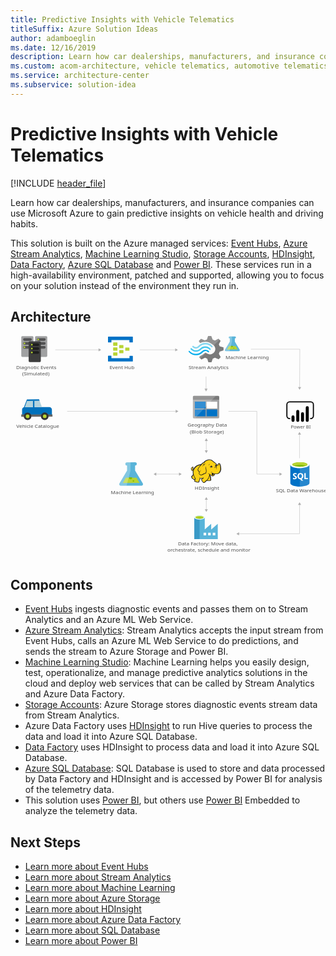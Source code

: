 ```yaml
---
title: Predictive Insights with Vehicle Telematics
titleSuffix: Azure Solution Ideas
author: adamboeglin
ms.date: 12/16/2019
description: Learn how car dealerships, manufacturers, and insurance companies can use Microsoft Azure to gain predictive insights on vehicle health and driving habits.
ms.custom: acom-architecture, vehicle telematics, automotive telematics, anomaly-detection, ai-ml, 'https://azure.microsoft.com/solutions/architecture/predictive-insights-with-vehicle-telematics/'
ms.service: architecture-center
ms.subservice: solution-idea
---
```

# Predictive Insights with Vehicle Telematics

[!INCLUDE [header_file](../header.md)]

Learn how car dealerships, manufacturers, and insurance companies can use Microsoft Azure to gain predictive insights on vehicle health and driving habits.

This solution is built on the Azure managed services: [Event Hubs](https://azure.microsoft.com/services/event-hubs/), [Azure Stream Analytics](https://azure.microsoft.com/services/stream-analytics/), [Machine Learning Studio](https://azure.microsoft.com/services/machine-learning-studio/), [Storage Accounts](https://azure.microsoft.com/services/storage/), [HDInsight](https://azure.microsoft.com/services/hdinsight/), [Data Factory](https://azure.microsoft.com/services/data-factory/), [Azure SQL Database](https://azure.microsoft.com/services/sql-database/) and [Power BI](https://powerbi.microsoft.com). These services run in a high-availability environment, patched and supported, allowing you to focus on your solution instead of the environment they run in.

## Architecture

<svg class="architecture-diagram" aria-labelledby="predictive-insights-with-vehicle-telematics" height="1091.3" viewbox="0 0 1091.3 772.609"  xmlns="http://www.w3.org/2000/svg">
    <path d="M793.775 46.935l-16.534-27.471-.023-11.135h.3a3.507 3.507 0 003.562-3.447 3.506 3.506 0 00-3.58-3.432l-17.977.037a3.506 3.506 0 00-3.562 3.447 3.506 3.506 0 003.576 3.432h.3l.023 11.134-16.42 27.54c-1.8 3.02-.318 5.486 3.3 5.478l43.765-.091c3.61-.007 5.083-2.479 3.27-5.492z" fill="#59b4d9"/>
    <path fill="#b8d432" d="M756.985 35.173l-6.775 11.364 36.792-.077-6.822-11.335-23.195.048z"/>
    <path d="M767.348 38.524a3.266 3.266 0 003.318-3.211 3.091 3.091 0 00-.342-1.4l-5.972.012a3.085 3.085 0 00-.336 1.4 3.267 3.267 0 003.332 3.199z" fill="#7fba00"/>
    <ellipse cx="773.597" cy="42.217" fill="#7fba00" rx="1.631" ry="1.572" transform="rotate(-.119 775.616 42.213)"/>
    <path d="M743.439 47.04l16.42-27.54-.023-11.134h-.3a3.506 3.506 0 01-3.576-3.432 3.5 3.5 0 013.562-3.446l7.746-.016.037 17.925-8.615 33.1-11.957.025c-3.611.004-5.095-2.462-3.294-5.482z" fill="#fff" opacity=".25" style="isolation:isolate"/>
    <path d="M721.846 61.484l2.905-7.247 13.317-4.437V39.509l-1.453-.468-11.864-3.273-2.905-7.247L727.9 16.6l-7.506-7.247-1.453.7-10.9 5.377-7.741-3.04L695.455 0h-10.9l-.484 1.4-3.627 10.99-7.505 2.81-12.832-5.381-7.748 7.247.726 1.4 3.39 6.078a39.186 39.186 0 0119.125-4.673 39.8 39.8 0 0124.94 9.819 55.624 55.624 0 014.6 3.74 17.88 17.88 0 011.937 2.57c4.6 7.715 2.663 17.533-4.842 23.378a19.077 19.077 0 01-19.127 2.572c-.726-.468-1.211-.468-1.453-.7a25.156 25.156 0 01-4.116-2.805c-.484 0-.726-.468-1.453-.468a6.059 6.059 0 00-4.116 1.87l-.484.468a36.623 36.623 0 01-15.5 9.351l-2.179 4.442 7.263 7.013.484.468 1.453-.7 10.9-5.377 7.506 2.805 4.116 12.39h10.9l.484-1.4 3.874-10.988 7.506-2.805 12.832 5.377 7.263-7.715-.726-1.4z" fill="#7a7a7a"/>
    <path d="M656.959 43.249c-8.232 8.416-21.548 8.416-29.3-.468a2.077 2.077 0 00-3.39 0 2.6 2.6 0 00-.726 1.87 4.372 4.372 0 00.726 1.87c9.685 10.52 25.906 10.754 36.317.468 8.232-7.949 21.064-8.182 29.054.7 1.211 1.169 2.663 1.169 3.39 0a2.6 2.6 0 00.726-1.87 4.372 4.372 0 00-.726-1.87 24.947 24.947 0 00-36.071-.7z" fill="#48c8ef"/>
    <path d="M675.118 47.691a15.649 15.649 0 00-11.618 4.676l-.484.468-.484.468a27.787 27.787 0 01-21.064 8.416c-7.99 0-15.011-3.74-20.822-9.351-1.211-1.169-2.663-1.169-3.39 0-.242 0-.242.468-.242 1.169a3.124 3.124 0 001.211 2.1 32.479 32.479 0 0024.212 10.988c8.958.468 17.674-3.273 24.454-10.286l.484-.468.484-.468a11.172 11.172 0 017.99-3.273c2.905 0 5.569 1.4 7.99 3.74 1.211 1.169 2.663 1.169 3.39 0a2.6 2.6 0 00.721-1.87 4.372 4.372 0 00-.726-1.87 20.1 20.1 0 00-12.106-4.439z" fill="#00abec"/>
    <path d="M654.78 38.106a28.892 28.892 0 0121.064-8.65c7.748 0 15.011 3.74 20.338 9.351 1.211 1.169 2.663 1.169 3.39 0a2.6 2.6 0 00.726-1.87 4.372 4.372 0 00-.726-1.87 32.479 32.479 0 00-24.212-10.988 33.07 33.07 0 00-24.454 10.286l-.484.468-.484.468a11.172 11.172 0 01-7.99 3.273c-3.147 0-5.569-1.4-7.99-3.74-1.211-1.169-2.663-1.169-3.39 0a2.6 2.6 0 00-.726 1.87 4.372 4.372 0 00.726 1.87 15.927 15.927 0 0023 .468l.484-.468z" fill="#84d6ef"/>
    <g opacity=".2" style="isolation:isolate" fill="#f1f1f1">
        <path d="M677.3 58.211c-.484 0-.726-.468-1.453-.468a6.059 6.059 0 00-4.116 1.87l-.484.468a36.623 36.623 0 01-15.5 9.351l-2.179 4.442 3.874 3.74 19.853-19.4zM656.717 24.781a39.186 39.186 0 0119.127-4.676 39.8 39.8 0 0124.938 9.819c1.211.935 2.179 1.636 3.39 2.572l20.1-19.4-4.116-3.974-1.453.7L707.8 15.2l-7.5-2.81L695.455 0h-10.9l-.484 1.4-3.627 10.99-7.505 2.81-12.832-5.381-7.748 7.247.726 1.4z"/>
    </g>
    <text fill="#505050" font-family="SegoeUI, Segoe UI" font-size="17.174" transform="matrix(1.036 0 0 1 580.075 726.345)">
        Data Factory: Move data, <tspan x="-35.476" y="21.113">orchestrate, schedule and monitor</tspan>
    </text>
    <text fill="#505050" font-family="SegoeUI, Segoe UI" font-size="17.174" transform="matrix(1.036 0 0 1 919.507 540.865)">
        SQL Data Warehouse
    </text>
    <text fill="#505050" font-family="SegoeUI, Segoe UI" font-size="17.174" transform="matrix(1.036 0 0 1 744.965 80.401)">
        Machine Learning
    </text>
    <path d="M457.875 509.792l-26.232-43.584-.037-17.666h.472a5.46 5.46 0 10-.023-10.913l-28.521.059a5.461 5.461 0 10.023 10.914h.472l.037 17.665-26.051 43.693c-2.858 4.792-.5 8.7 5.23 8.691l69.436-.145c5.732-.013 8.07-3.934 5.194-8.714z" fill="#59b4d9"/>
    <path fill="#b8d432" d="M399.506 491.131l-10.75 18.028 58.372-.121-10.823-17.984-36.799.077z"/>
    <path d="M415.947 496.448a5.181 5.181 0 005.264-5.094 4.9 4.9 0 00-.542-2.223l-9.476.02a4.894 4.894 0 00-.533 2.225 5.183 5.183 0 005.287 5.072z" fill="#7fba00"/>
    <ellipse cx="425.86" cy="502.306" fill="#7fba00" rx="2.588" ry="2.494" transform="rotate(-.119 427.029 503.587)"/>
    <path d="M378.015 509.959l26.051-43.695-.037-17.665h-.472a5.46 5.46 0 11-.023-10.913l12.29-.026.059 28.439-13.668 52.51-18.97.04c-5.735.013-8.089-3.899-5.23-8.69z" fill="#fff" opacity=".25" style="isolation:isolate"/>
    <text fill="#505050" font-family="SegoeUI, Segoe UI" font-size="17.174" transform="matrix(1.036 0 0 1 347.742 547.534)">
        Machine Learning
    </text>
    <text fill="#505050" font-family="SegoeUI, Segoe UI" font-size="15.834" transform="matrix(1.036 0 0 1 970.979 319.421)">
        Power BI
    </text>
    <path d="M391.217 41.055a1.378 1.378 0 01-1.484 1.433H378.16a1.378 1.378 0 01-1.484-1.433v-8.309a1.378 1.378 0 011.484-1.433h11.573a1.378 1.378 0 011.484 1.433zM411.989 49.651a1.378 1.378 0 01-1.484 1.433h-11.573a1.378 1.378 0 01-1.484-1.433v-8.309a1.378 1.378 0 011.484-1.433H410.5a1.378 1.378 0 011.484 1.433zM391.217 58.247a1.378 1.378 0 01-1.484 1.433H378.16a1.378 1.378 0 01-1.484-1.433v-8.309a1.378 1.378 0 011.484-1.433h11.573a1.378 1.378 0 011.484 1.433zM370.445 32.46a1.378 1.378 0 01-1.484 1.433h-11.87a1.378 1.378 0 01-1.484-1.433v-8.6a1.378 1.378 0 011.484-1.433h11.573c1.187 0 1.78.573 1.78 1.433z" fill="#b8d432"/>
    <path d="M422.374 2.374h-83.087a1.378 1.378 0 00-1.487 1.433V21a1.378 1.378 0 001.484 1.433h8.9A1.378 1.378 0 00349.673 21v-7.165h62.316V21c0 .86.593 1.433 1.78 1.433h8.606A1.378 1.378 0 00423.858 21V3.807a1.378 1.378 0 00-1.484-1.433zM422.374 68.562h-8.606a1.378 1.378 0 00-1.484 1.433v6.877h-62.611v-7.164c0-.86-.593-1.433-1.78-1.433h-8.606c-.89 0-1.484.573-1.484 1.719V86.9a1.378 1.378 0 001.484 1.433h83.088a1.378 1.378 0 001.484-1.433V69.995a1.378 1.378 0 00-1.485-1.433z" fill="#0072c6"/>
    <path d="M370.445 49.651a1.378 1.378 0 01-1.484 1.433h-11.87a1.378 1.378 0 01-1.484-1.433v-8.6a1.378 1.378 0 011.484-1.433h11.573c1.187 0 1.78.573 1.78 1.433zM370.445 66.843a1.378 1.378 0 01-1.484 1.433h-11.87a1.378 1.378 0 01-1.484-1.433v-8.6a1.378 1.378 0 011.484-1.433h11.573c1.187 0 1.78.573 1.78 1.433z" fill="#b8d432"/>
    <text fill="#505050" font-family="SegoeUI, Segoe UI" font-size="17.174" transform="matrix(1.036 0 0 1 343.206 114.748)">
        Event Hub
    </text>
    <text fill="#505050" font-family="SegoeUI, Segoe UI" font-size="17.174" transform="matrix(1.036 0 0 1 617.288 114.748)">
        Stream Analytics
    </text>
    <text fill="#505050" font-family="SegoeUI, Segoe UI" font-size="17.174" transform="matrix(1.036 0 0 1 638.379 533.517)">
        HDInsight
    </text>
    <path fill="none" stroke="#afafaf" stroke-miterlimit="10" stroke-width="1.074" d="M678.374 565.738v36.103"/>
    <path fill="#afafaf" d="M673.018 567.305l5.356-9.277 5.357 9.277h-10.713zM673.018 600.274l5.356 9.276 5.357-9.276h-10.713z"/>
    <path fill="none" stroke="#afafaf" stroke-miterlimit="10" stroke-width="1.074" d="M503.466 478.455h81.901"/>
    <path fill="#afafaf" d="M505.034 483.812l-9.277-5.357 9.277-5.357v10.714zM583.8 483.812l9.277-5.357-9.277-5.357v10.714z"/>
    <path fill="none" stroke="#afafaf" stroke-miterlimit="10" stroke-width="1.074" d="M678.374 361.939v36.104"/>
    <path fill="#afafaf" d="M673.018 363.506l5.356-9.276 5.357 9.276h-10.713zM673.018 396.475l5.356 9.277 5.357-9.277h-10.713z"/>
    <path d="M1040.008 288.152h-1.93v-3.86h1.93a7.436 7.436 0 007.427-7.427V237.44a7.436 7.436 0 00-7.427-7.428h-73.122a7.436 7.436 0 00-7.427 7.428v39.428a7.436 7.436 0 007.427 7.427h1.93v3.86h-1.93a11.3 11.3 0 01-11.286-11.287V237.44a11.3 11.3 0 0111.287-11.287h73.121a11.3 11.3 0 0111.287 11.287v39.428a11.3 11.3 0 01-11.287 11.287"/>
    <path d="M978.74 275.23a5.237 5.237 0 015.237 5.237v12.077a5.238 5.238 0 01-5.238 5.238 5.237 5.237 0 01-5.239-5.235v-12.079a5.238 5.238 0 015.238-5.238zM995.213 297.783a5.239 5.239 0 01-5.239-5.238v-31a5.238 5.238 0 0110.477 0v31a5.239 5.239 0 01-5.238 5.239M1028.157 297.63a5.239 5.239 0 01-5.239-5.238v-43.9a5.238 5.238 0 0110.477 0v43.9a5.239 5.239 0 01-5.238 5.239M1011.685 297.783a5.239 5.239 0 01-5.239-5.238v-23.029a5.238 5.238 0 0110.477 0v23.029a5.239 5.239 0 01-5.238 5.239"/>
    <text fill="#505050" font-family="SegoeUI, Segoe UI" font-size="17.174" transform="matrix(1.036 0 0 1 613.424 314.792)">
        Geography Data<tspan x="7.887" y="22.283">(Blob Storage)</tspan>
    </text>
    <text fill="#505050" font-family="SegoeUI, Segoe UI" font-size="17.174" transform="matrix(1.036 0 0 1 20.239 318.712)">
        Vehicle Catalogue
    </text>
    <text fill="#505050" font-family="SegoeUI, Segoe UI" font-size="17.174" transform="matrix(1.036 0 0 1 19.743 114.748)">
        Diagnotic Events <tspan x="20.101" y="20.609">(Simulated)</tspan>
    </text>
    <g>
        <path d="M631.981 281.643a3.426 3.426 0 003.28 3.462h84.373a3.46 3.46 0 003.462-3.462v-60.318h-91.115z" fill="#a0a1a2"/>
        <path d="M719.634 207.293h-84.373a3.426 3.426 0 00-3.28 3.462v10.387H723.1v-10.387a3.46 3.46 0 00-3.462-3.462" fill="#7a7a7a"/>
        <path fill="#0072c6" d="M638.724 227.52h37.175v23.69h-37.175zM638.724 254.49h37.175v23.69h-37.175z"/>
        <path fill="#fff" d="M679.179 227.52h36.993v23.69h-36.993z"/>
        <path fill="#0072c6" d="M679.179 254.49h36.993v23.69h-36.993z"/>
        <path d="M635.626 207.293a3.655 3.655 0 00-3.645 3.645v70.341a3.655 3.655 0 003.645 3.645h4.009l71.8-77.63z" fill="#fff" opacity=".2" style="isolation:isolate"/>
    </g>
    <g>
        <path d="M969.374 445.846l.133 63.825c.014 6.626 14.858 11.968 33.153 11.93l-.158-75.824z" fill="#0072c6"/>
        <path d="M1002.2 521.6h.454c18.3-.038 33.116-5.439 33.1-12.067l-.133-63.825-33.582.07z" fill="#0072c6"/>
        <path d="M1002.2 521.6h.454c18.3-.038 33.116-5.439 33.1-12.067l-.133-63.825-33.582.07z" fill="#fff" opacity=".15" style="isolation:isolate"/>
        <path d="M1035.629 445.708c.014 6.626-14.808 12.028-33.1 12.067s-33.139-5.3-33.153-11.929 14.808-12.028 33.1-12.067 33.139 5.3 33.153 11.929" fill="#fff"/>
        <path d="M1028.854 445.031c.009 4.374-11.783 7.941-26.338 7.971s-26.364-3.487-26.373-7.862 11.785-7.941 26.34-7.971 26.362 3.489 26.371 7.862" fill="#7fba00"/>
        <path d="M1023.343 449.88c3.447-1.345 5.517-3.025 5.513-4.846-.009-4.374-11.816-7.894-26.373-7.863s-26.347 3.6-26.338 7.973c0 1.82 2.081 3.492 5.533 4.823 4.814-1.88 12.341-3.1 20.825-3.121s16.014 1.174 20.839 3.034" fill="#b8d432"/>
        <path d="M992.072 490.1a5.441 5.441 0 01-2.148 4.612 9.677 9.677 0 01-5.958 1.646 11.34 11.34 0 01-5.413-1.155l-.01-4.666a8.347 8.347 0 005.53 2.118 3.759 3.759 0 002.252-.588 1.825 1.825 0 00.792-1.548 2.164 2.164 0 00-.769-1.646 14.062 14.062 0 00-3.116-1.8q-4.787-2.233-4.8-6.113a5.527 5.527 0 012.076-4.517 8.507 8.507 0 015.536-1.71 13.84 13.84 0 015.076.792l.009 4.359a8.27 8.27 0 00-4.814-1.448 3.561 3.561 0 00-2.141.579 1.814 1.814 0 00-.783 1.539 2.2 2.2 0 00.638 1.625 10.259 10.259 0 002.6 1.562 12.891 12.891 0 014.184 2.805 5.241 5.241 0 011.259 3.554zM1014.556 485.333a11.928 11.928 0 01-1.664 6.4 8.95 8.95 0 01-4.715 3.815l6.076 5.6-6.122.013-4.34-4.846a10.152 10.152 0 01-5.026-1.462 9.227 9.227 0 01-3.463-3.747 11.521 11.521 0 01-1.229-5.312 12.422 12.422 0 011.306-5.8 9.372 9.372 0 013.7-3.923 10.84 10.84 0 015.48-1.381 10.086 10.086 0 015.171 1.317 9.052 9.052 0 013.55 3.768 11.935 11.935 0 011.276 5.558zm-4.955.274a8.18 8.18 0 00-1.4-5.02 4.484 4.484 0 00-3.8-1.837 4.76 4.76 0 00-3.918 1.859 9 9 0 00-.01 9.818 4.639 4.639 0 003.837 1.821 4.7 4.7 0 003.86-1.779 7.514 7.514 0 001.43-4.862zM1030.484 495.899l-12.45.026-.044-20.905 4.709-.01.036 17.086 7.741-.016.008 3.819z" fill="#fff"/>
    </g>
    <g>
        <path d="M718.029 670.406v-19.675l-22.278 19.351h-.488v-19.351l-22.278 19.351v-40.49c0-3.415-7.643-6.83-17.725-6.83s-18.375 3.252-18.375 6.83v74.15h81.305zm-62.768-37.563c-7.317 0-13.171-1.789-13.171-3.74s5.854-3.74 13.171-3.74 13.171 1.626 13.171 3.74c-.162 1.952-6.016 3.74-13.171 3.74zm38.376 57.727h-8.944v-8.944h8.944zm-15.773 0h-8.944v-8.944h8.944zm22.765 0v-8.944h8.944v8.944z" fill="#59b4d9"/>
        <path fill="#3999c6" d="M636.886 629.103h18.05v74.638h-18.05z"/>
        <path d="M672.823 629.1c0 3.577-8.131 6.5-18.05 6.5s-17.887-2.927-17.887-6.5 8.131-6.5 18.05-6.5 17.887 2.764 17.887 6.5" fill="#fff"/>
        <path d="M669.246 628.616c0 2.439-6.342 4.228-14.31 4.228s-14.31-1.789-14.31-4.228 6.342-4.228 14.31-4.228 14.31 1.951 14.31 4.228" fill="#7fba00"/>
        <path d="M666.156 631.217c1.951-.65 2.927-1.626 2.927-2.6 0-2.439-6.342-4.228-14.31-4.228s-14.31 1.951-14.31 4.228c.163.976 1.3 1.951 3.09 2.6a34.522 34.522 0 0111.383-1.626 34.158 34.158 0 0111.22 1.626" fill="#b8d432"/>
    </g>
    <g>
        <path fill="#fcd116" d="M660.999 445.434l-7.328 1.256-6.491 2.931-5.653 3.559-5.444 6.491-2.931 3.14-2.931 1.047-.837-1.884 1.465-1.885.21-2.721h1.046l.838.837-.209-2.722-1.047-.837v-1.047l-2.513 1.466-2.512 2.721-.419 2.513 1.047 2.094.837 3.349 1.885.838h2.093l1.885-1.256-1.256 6.49 1.256 7.119-1.466 3.35-4.397 4.815.628 3.141 2.304 3.35 3.978 2.722 2.303.418h2.303l-1.466 6.281 5.444 2.304 6.909.837 2.303-1.675.209-3.978 2.722-4.397.21-3.559 6.281.628 5.862-.628-5.862 3.559 1.047 4.188 3.559 5.862 3.769 1.466 2.721-1.047 1.257-2.513 6.071-4.606 1.257 1.047 9.421.419 1.885-1.675.209-2.722-.628-1.047-.419-7.328-3.14-6.281.418-2.931 1.885 1.047 5.443 5.025 2.513.209 2.931-1.256 2.931-2.094 1.466-4.816 8.375.629 5.234-2.094 4.187-3.769 2.931-5.653.838-6.7-.628-7.537-1.675-6.909-1.675-2.303-2.303-.628-3.978 4.396-3.56 1.257-3.14-5.235-3.141-2.931-1.884-1.047-6.7-5.862-5.653-2.931-5.444-.419-6.49 1.047-5.653 2.094-3.769 3.14-3.14 3.769-3.141.837-5.443 5.235z"/>
        <path fill="#1e1e1e" d="M632.734 459.671l.837 1.047.209-1.257h-.628l-.418.21z"/>
        <path d="M729.044 451.505a23.214 23.214 0 00-2.512-8.375c-.209-.209-.419-.628-.628-.837a8.646 8.646 0 00-2.3-1.466 3.106 3.106 0 00-2.722 0c-.209.209-.419.209-.628.419a11.613 11.613 0 00-1.256 1.675 14.762 14.762 0 01-1.466 1.884 8.125 8.125 0 01-2.3 1.256 8.125 8.125 0 00-1.256-2.3 19.642 19.642 0 00-1.884-2.512l-1.675-1.675-1.884-1.256a46.607 46.607 0 01-5.025-3.978c-.628-.628-1.466-1.256-2.094-1.884-3.769-3.141-7.328-4.606-11.1-4.816s-7.747.837-12.562 2.722a22.07 22.07 0 00-5.444 3.35 30.049 30.049 0 00-3.978 4.606 6.194 6.194 0 00-2.094.419 7.43 7.43 0 00-2.512 1.675 13.546 13.546 0 01-1.884 1.675l-1.675 1.675a45.868 45.868 0 00-10.887 2.722 31.367 31.367 0 00-9 5.444 15.741 15.741 0 00-3.141 3.35 34.1 34.1 0 00-2.3 3.559l-1.884 1.884a4.344 4.344 0 01-2.094 1.256 1.62 1.62 0 01-.628.209v-.209a5.369 5.369 0 001.246-3.977c.209.209.209.419.419.628s.209.419.419.628l.419-.419.628.209a8.78 8.78 0 00.209-3.35 2.877 2.877 0 00-1.047-1.675c0-.209.209-.209.209-.419a3.026 3.026 0 00.419-1.466l-.419-.209.419.209.628-.419-.837.209a13.6 13.6 0 00-5.653 3.559 9.3 9.3 0 00-1.675 2.3 4.672 4.672 0 00-.628 2.722 6.289 6.289 0 001.256 2.3 13.343 13.343 0 00.419 1.466 2.976 2.976 0 01.419 1.256 4.35 4.35 0 002.3 2.094 5.1 5.1 0 002.512 0c-.209 1.047-.209 2.094-.419 3.141a43.826 43.826 0 00.209 5.025 2.656 2.656 0 00.209 1.256c0 .419.209.837.209 1.256a2.976 2.976 0 00-.419 1.256 8.75 8.75 0 01-.837 2.094l-1.675 1.675-1.466 1.466-.419.419c-1.047 1.047-1.256 1.256-1.047 2.931a29.817 29.817 0 001.047 3.35 12.725 12.725 0 002.094 2.931 22.36 22.36 0 005.234 3.35 6.211 6.211 0 003.35.419c0 .209 0 .419-.209.419a10.208 10.208 0 00-.628 1.466c-1.256 2.931 0 4.4 2.094 5.234a20.58 20.58 0 003.35 1.047c.209 0 .419.209.837.209a31.291 31.291 0 005.862 1.256c2.3.209 4.4-.419 5.025-2.512a9.214 9.214 0 00.419-2.094v-1.884a11.211 11.211 0 011.466-2.512c0-.209.209-.209.209-.419.419-.837.837-1.256.837-1.884v-2.512a25.338 25.338 0 003.978.209h2.097c-.209 0-.419.209-.628.209a.205.205 0 00-.209.209c-1.884.837-1.884 2.722-1.256 4.4a9.958 9.958 0 002.3 4.187c1.466 2.094 2.722 3.978 4.187 4.816 1.675 1.047 3.559 1.047 6.072-.209a4.35 4.35 0 002.094-2.3c.209-.209.419-.628.628-.837a31.334 31.334 0 013.141-2.512 8.864 8.864 0 011.466-1.047 6.97 6.97 0 001.256.628 7.851 7.851 0 002.3.209h5.449c1.466 0 2.722 0 3.559-.628 1.047-.628 1.466-1.466 1.675-3.141v-1.679a2.783 2.783 0 00-.628-1.466v-4.606a10.509 10.509 0 00-.419-2.512 10.205 10.205 0 00-.837-2.3c-.209-.628-.419-1.047-.628-1.675l-.419.209.419-.209a12.807 12.807 0 00-1.047-2.512v-.628l.837.837 1.256 1.256a14.416 14.416 0 002.722 2.3 5.053 5.053 0 003.559.837 8.3 8.3 0 004.606-1.675 10.233 10.233 0 002.931-3.769c.209-.419.209-.837.419-1.256 0-.419.209-.628.209-1.047a23.974 23.974 0 006.7.209 18.567 18.567 0 006.072-1.675 15.4 15.4 0 006.072-6.072 23.666 23.666 0 002.931-9.422c-.208-2.511-.417-6.279-1.045-9.839zm-31.406 25.334c-.628 2.094-1.675 5.653 1.256 6.281a3.729 3.729 0 003.141-.628 5.9 5.9 0 01-2.722 0 1.836 1.836 0 01-1.466-1.256c.209.209.628.209 1.466.419 2.094.419 4.187-.419 4.606-2.094a21.646 21.646 0 01.628-2.512 13.343 13.343 0 001.466.419c-.209.837-.628 1.675-.837 2.722a5.92 5.92 0 01-5.862 3.978c-2.3 0-3.559-1.466-5.234-2.722-1.047-.837-2.094-1.884-3.141-2.722a23.162 23.162 0 01-7.537-3.769c1.884 2.094 3.141 3.35 5.653 4.4-.419 3.769-1.675 6.49-2.722 10.05-.419 1.675-4.4 8.165-5.653 8.794-.837.419-5.653 4.606-6.7 5.234a9.4 9.4 0 01-2.3 2.722c-3.141 1.675-5.234-1.466-6.909-4.187-.837-1.256-2.931-4.816-1.047-5.862 1.675-.837 2.722-1.675 4.606-2.722a6.362 6.362 0 001.047 1.466c0-.628-.209-1.047-.209-1.675a5.976 5.976 0 010-2.722c0-.837.209-1.884.209-2.722-.209 1.047-.837 1.884-1.047 2.931a1.887 1.887 0 00-.209 1.047 33.829 33.829 0 01-12.143.209c-.209-1.466-.628-3.141-.837-4.187v6.7a4.766 4.766 0 01-.837 3.35c-.628 1.256-1.047 1.466-2.094 3.559a18.01 18.01 0 01-.209 3.35c-.628 2.094-6.281.419-7.747 0-1.884-.419-5.653-1.256-4.816-3.769a30.368 30.368 0 001.884-7.537c-3.35-4.816-6.49-11.515-7.119-17.587-.419-4.606-.209-7.537.837-10.259 1.675-4.4 3.769-8.375 7.328-11.515 4.816-4.187 9.212-5.862 16.331-6.909-1.675 1.884-3.35 3.978-5.234 6.072a32.443 32.443 0 00-4.187 6.7c-1.675 3.35-1.675 4.606.628 7.328 1.884 2.512 2.931 3.559 3.559 6.072a13.56 13.56 0 00-1.047 4.4c2.3 2.512 3.978 4.187 6.072 4.606a8.109 8.109 0 005.862-.628c4.187-2.094 8.165-5.025 12.981-5.234 2.3-5.444 2.094-10.05.837-15.493a92.73 92.73 0 01-1.256-10.678 27.293 27.293 0 00-.419 10.887c.837 4.606 1.466 9.631-.837 13.609-4.4.419-8.165 2.931-12.143 5.025a6.914 6.914 0 01-5.025.419c-1.256-.209-2.3-1.256-4.187-3.35a9.726 9.726 0 011.256-4.816 91.3 91.3 0 015.025-8.584c-2.094 2.722-4.187 5.025-5.862 7.537-.628-1.884-1.675-2.931-3.141-5.025s-1.675-2.931-.628-5.444c1.256-2.512 2.094-4.606 4.187-6.7 3.35-3.769 6.49-7.747 10.259-11.515 2.094-1.884 2.931-1.884 5.444-2.3s4.816-.837 7.328-1.466a42.741 42.741 0 01-7.119.628c2.3-2.931 3.559-4.606 7.328-6.281 9.212-3.978 15.075-4.4 22.193 1.675a50.126 50.126 0 005.444 4.4 9.214 9.214 0 00-2.094.419 7.982 7.982 0 013.141.209c.209.209.628.419.837.628a8.524 8.524 0 012.931 2.512 27.723 27.723 0 012.512 4.187c-.419-.209-.837-.209-1.256-.419a1.259 1.259 0 00-.837-.209 2.518 2.518 0 00-1.675.419 6.822 6.822 0 01-2.722.837 2.312 2.312 0 001.675 0h.209c-.209.209-.209.628-.419 1.047a3.563 3.563 0 00.209 1.466c0 .209.209.209.209.419-.419.209-.628.209-1.047.419a20.178 20.178 0 015.025 0c.209.628.209 1.047.419 1.675h-.634a2.864 2.864 0 00-2.931-.209c-3.559.837-2.722 2.931-4.4 6.072 1.675-2.094 1.675-4.4 4.4-5.025.628-.209 1.047-.419 1.466-.209a4.108 4.108 0 00-1.884 1.884c-.837 2.3-.209 3.978-1.256 6.072 1.047-1.884 1.047-3.559 2.094-5.653.419-.628 1.675-1.884 2.3-1.884h.628a20.383 20.383 0 01.209 3.35c-.209 1.884-.628 4.606-.837 5.653 1.047-1.256 1.466-3.769 1.884-5.653a15.85 15.85 0 000-6.281c-.628-2.931 2.3-2.3 3.978-3.769 1.256-1.047 2.094-2.512 3.141-3.559s2.931.419 3.35 1.675a41.679 41.679 0 012.3 16.75c-.628 5.234-3.141 11.1-7.747 13.609-5.862 3.35-12.981 1.256-18.843-.628a14.956 14.956 0 01-3.141-1.675 4.7 4.7 0 01.427 3.752zm-5.238 21.147c-.209 2.094-.837 2.3-2.931 2.3a43.763 43.763 0 01-5.234-.209 11.374 11.374 0 01-2.3-.419c1.884-1.466 5.234-7.328 5.862-9.422s1.466-3.978 1.884-6.072a11.8 11.8 0 00.837 2.512 12.391 12.391 0 011.047 3.978 40.343 40.343 0 00.209 5.025 3.24 3.24 0 01.626 2.307zm-61.136-43.549a3.341 3.341 0 00-.628 1.675c-.628 2.3.209 4.4-1.884 6.072 1.047 1.884.837 2.722 3.141 1.884a8.646 8.646 0 002.3-1.466c-.209.837-.628 1.675-.837 2.512 0 .209 0 .209-.209.419-1.675.628-3.769 1.047-4.606-.628a10.365 10.365 0 01-.837-2.722c-2.717-2.722 1.261-6.49 3.564-7.747zm.209 2.512a1.259 1.259 0 01.209-.837c0-.209 0-.209.209-.419.628.419.628.837.837 1.675-.413-.419-.828-.628-1.251-.419zm2.094 24.5a49.484 49.484 0 005.653 12.143 14.426 14.426 0 01-.628 1.675c-1.675 2.3-5.862-1.047-7.119-2.3a8.469 8.469 0 01-2.512-4.606c-.209-1.047 0-1.047.837-1.884l3.141-3.141zm79.77-34.546c0 .209.209.419.209.628l-.209.209c-.209-.209-.419-.628-.628-.837zm-77.886 12.772zm-3.35-5.025zm-5.234 7.956zm29.312 30.777zm51.086-15.493zm18.843-7.119z" fill="#1e1e1e"/>
        <path d="M718.575 449.412c2.931-1.047 4.4-3.35 5.025-6.281a11.453 11.453 0 01-5.444 5.444c-1.256.628-2.094.419-3.559.209 1.466.628 2.513 1.046 3.978.628zM701.826 452.343a21.774 21.774 0 00-3.141.419c0-.419-.209-.628-.209-1.047a2.972 2.972 0 00-1.884-1.675c.628-.419 1.466-.837 2.094-1.256-1.675.837-3.559.628-5.025 1.466-1.256.837-2.931 3.559-4.187 4.606a17.465 17.465 0 002.512-1.675 3.882 3.882 0 00.419 1.466 3.3 3.3 0 001.466 1.466 6.549 6.549 0 00-1.047 2.094 18.293 18.293 0 019.002-5.864zM686.751 449.2c.628-2.512 1.466-4.816 5.234-6.49-5.024 1.258-5.862 3.352-5.234 6.49zM694.917 473.07c-.209.628-.209 1.675-.419 2.3a9.062 9.062 0 011.047-2.512c.419-.837.628-.837 1.466-1.256a19.455 19.455 0 002.094-1.047c-.628 0-1.675.419-2.3.419-1.47.212-1.679.626-1.888 2.096zM668.117 444.805c-1.884 1.884-3.559 7.956-4.187 10.469.837-2.094 3.141-7.747 4.816-9.212a4.38 4.38 0 011.256-.837c-1.256 2.094-1.047 2.512-.628 5.234.419-2.722 1.256-3.978 2.931-6.072 1.675-.419 3.35-1.047 5.234-1.675-2.094.209-3.978.419-6.072.628-1.884.419-2.303.419-3.35 1.465z" fill="#1e1e1e"/>
        <path d="M693.032 455.483a1.4 1.4 0 012.512-1.256v.209a13.546 13.546 0 00-1.884 1.675.669.669 0 01-.628-.628M708.526 449.412a1.047 1.047 0 012.094 0v.419a4.928 4.928 0 00-1.675.419c-.209 0-.419-.419-.419-.837" fill="#fffacb"/>
    </g>
    <g>
        <path d="M79.633 68.758a3.611 3.611 0 01-3.6 3.6H40.925a3.611 3.611 0 01-3.6-3.6V3.945a3.611 3.611 0 013.6-3.6h34.927a3.611 3.611 0 013.6 3.6v64.813z" fill="#a0a1a2"/>
        <path d="M43.626 39.232a4.648 4.648 0 014.681-4.681h21.064a4.648 4.648 0 014.681 4.681 4.648 4.648 0 01-4.681 4.681H48.126a4.612 4.612 0 01-4.5-4.681z" fill="#1e1e1e" opacity=".6" style="isolation:isolate"/>
        <circle cx="48.306" cy="39.232" fill="#b8d432" r="3.061"/>
        <path d="M43.626 25.549a4.648 4.648 0 014.681-4.681h21.064a4.648 4.648 0 014.681 4.681 4.648 4.648 0 01-4.681 4.681H48.126a4.612 4.612 0 01-4.5-4.681z" fill="#1e1e1e" opacity=".6" style="isolation:isolate"/>
        <circle cx="48.306" cy="25.549" fill="#b8d432" r="3.061"/>
        <path d="M43.626 12.047a4.5 4.5 0 014.5-4.681h21.065a4.648 4.648 0 014.681 4.681 4.648 4.648 0 01-4.681 4.681H48.126a4.732 4.732 0 01-4.5-4.681z" fill="#1e1e1e" opacity=".6" style="isolation:isolate"/>
        <circl0e cx="48.306" cy="12.047" fill="#b8d432" r="3.061"/>
        <path d="M127.342 68.758a3.611 3.611 0 01-3.6 3.6H88.634a3.611 3.611 0 01-3.6-3.6V3.945a3.611 3.611 0 013.6-3.6h35.107a3.611 3.611 0 013.6 3.6z" fill="#a0a1a2"/>
        <path d="M91.335 39.232a4.648 4.648 0 014.681-4.681h21.064a4.648 4.648 0 014.681 4.681 4.648 4.648 0 01-4.681 4.681H95.836a4.612 4.612 0 01-4.5-4.681z" fill="#1e1e1e" opacity=".6" style="isolation:isolate"/>
        <circle cx="96.016" cy="39.232" fill="#b8d432" r="3.061"/>
        <path d="M91.335 25.549a4.648 4.648 0 014.681-4.681h21.064a4.648 4.648 0 014.681 4.681 4.648 4.648 0 01-4.681 4.681H95.836a4.612 4.612 0 01-4.5-4.681z" fill="#1e1e1e" opacity=".6" style="isolation:isolate"/>
        <circle cx="96.016" cy="25.549" fill="#b8d432" r="3.061"/>
        <path d="M91.335 12.047a4.648 4.648 0 014.681-4.681h21.064a4.648 4.648 0 014.681 4.681 4.648 4.648 0 01-4.681 4.681H95.836a4.732 4.732 0 01-4.5-4.681z" fill="#1e1e1e" opacity=".6" style="isolation:isolate"/>
        <circle cx="96.016" cy="12.047" fill="#b8d432" r="3.061"/>
        <g>
            <path d="M105.017 86.761a3.611 3.611 0 01-3.6 3.6H66.49a3.611 3.611 0 01-3.6-3.6V21.949a3.611 3.611 0 013.6-3.6h34.927a3.611 3.611 0 013.6 3.6z" fill="#3e3e3e"/>
            <path d="M69.01 57.236a4.648 4.648 0 014.681-4.681h21.064a4.648 4.648 0 014.681 4.681 4.648 4.648 0 01-4.681 4.681H73.691a4.648 4.648 0 01-4.681-4.681z" fill="#1e1e1e"/>
            <circle cx="73.871" cy="57.236" fill="#b8d432" r="3.061"/>
            <path d="M69.01 43.553a4.648 4.648 0 014.681-4.681h21.064a4.648 4.648 0 014.681 4.681 4.648 4.648 0 01-4.681 4.681H73.691a4.648 4.648 0 01-4.681-4.681z" fill="#1e1e1e"/>
            <circle cx="73.871" cy="43.553" fill="#b8d432" r="3.061"/>
            <path d="M69.01 30.05a4.648 4.648 0 014.681-4.681h21.064a4.648 4.648 0 014.681 4.681 4.648 4.648 0 01-4.681 4.681H73.691a4.764 4.764 0 01-4.681-4.681z" fill="#1e1e1e"/>
            <circle cx="73.871" cy="30.05" fill="#b8d432" r="3.061"/>
        </g>
    </g>
    <g>
        <path fill="none" stroke="#afafaf" stroke-miterlimit="10" stroke-width="1.074" d="M1001.515 583.484v101.06"/>
        <path fill="#afafaf" d="M996.158 585.052l5.357-9.277 5.357 9.277h-10.714z"/>
    </g>
    <g>
        <path fill="none" stroke="#afafaf" stroke-miterlimit="10" stroke-width="1.074" d="M1001.246 340.185v83.313"/>
        <path fill="#afafaf" d="M995.889 341.753l5.357-9.277 5.357 9.277h-10.714z"/>
    </g>
    <g>
        <path fill="none" stroke="#afafaf" stroke-miterlimit="10" stroke-width="1.074" d="M790.27 685.116h211.549"/>
        <path fill="#afafaf" d="M791.837 690.471l-9.273-5.355 9.273-5.355v10.71z"/>
    </g>
    <g>
        <path fill="none" stroke="#afafaf" stroke-miterlimit="10" stroke-width="1.074" d="M573.92 260.917H196.357"/>
        <path fill="#afafaf" d="M572.354 255.562l9.273 5.355-9.273 5.356v-10.711z"/>
    </g>
    <g>
        <path fill="none" stroke="#afafaf" stroke-miterlimit="10" stroke-width="1.074" d="M306.578 47.959H155.139"/>
        <path fill="#afafaf" d="M305.011 42.604l9.274 5.355-9.274 5.356V42.604z"/>
    </g>
    <g>
        <path fill="none" stroke="#afafaf" stroke-miterlimit="10" stroke-width="1.074" d="M572.203 47.959H447.67"/>
        <path fill="#afafaf" d="M570.636 42.604l9.274 5.355-9.274 5.356V42.604z"/>
    </g>
    <g>
        <path fill="none" stroke="#afafaf" stroke-miterlimit="10" stroke-width="1.074" d="M1001.579 178.504l.812-132.834"/>
        <path fill="#afafaf" d="M1006.944 176.97l-5.411 9.24-5.299-9.306 10.71.066z"/>
    </g>
    <g>
        <path fill="none" stroke="#afafaf" stroke-miterlimit="10" stroke-width="1.074" d="M677.516 184.228v-43.529"/>
        <path fill="#afafaf" d="M682.871 182.661l-5.355 9.274-5.356-9.274h10.711z"/>
    </g>
    <g>
        <path fill="none" stroke="#afafaf" stroke-miterlimit="10" stroke-width="1.074" d="M933.43 478.455h-79.881"/>
        <path fill="#afafaf" d="M931.863 473.1l9.274 5.355-9.274 5.355V473.1z"/>
    </g>
    <g>
        <path d="M46.446 246.972l10.389-27.336 42.091-.358 1.959 5.34-42.667.363-7.876 21.836 59.56-.34 24.545-.038a8.961 8.961 0 018.974 8.947l.036 23.192-103.277.161-.036-23.192a8.964 8.964 0 016.302-8.575z" fill="#0071bc"/>
        <path fill="#666" d="M37.245 271.92l108.148-.167.012 7.794-108.148.168z"/>
        <g transform="rotate(-.089 59.654 278.8)">
            <circle cx="59.178" cy="278.22" fill="#333" r="13.153"/>
            <circle cx="59.178" cy="278.22" fill="#b8d432" r="6.333"/>
        </g>
        <g transform="rotate(-.089 118.881 278.846)">
            <circle cx="118.611" cy="278.127" fill="#333" r="13.153"/>
            <circle cx="118.611" cy="278.127" fill="#b8d432" r="6.333"/>
        </g>
        <path fill="#b3d3dd" d="M49.346 246.817l59.56-.34-8.024-21.868-43.66.372-7.876 21.836z"/>
        <path fill="#0071bc" d="M77.741 224.65l4.872-.04.233 27.28-4.872.04z"/>
    </g>
    <path fill="none" stroke="#afafaf" stroke-miterlimit="10" stroke-width="1.074" d="M755.085 260.917h98.464M853.549 478.455V260.917M832.941 45.67h169.45"/>
</svg>

## Components
* [Event Hubs](https://azure.microsoft.com/services/event-hubs/) ingests diagnostic events and passes them on to Stream Analytics and an Azure ML Web Service.
* [Azure Stream Analytics](https://azure.microsoft.com/services/stream-analytics/): Stream Analytics accepts the input stream from Event Hubs, calls an Azure ML Web Service to do predictions, and sends the stream to Azure Storage and Power BI.
* [Machine Learning Studio](https://azure.microsoft.com/services/machine-learning-studio/): Machine Learning helps you easily design, test, operationalize, and manage predictive analytics solutions in the cloud and deploy web services that can be called by Stream Analytics and Azure Data Factory.
* [Storage Accounts](https://azure.microsoft.com/services/storage/): Azure Storage stores diagnostic events stream data from Stream Analytics.
* Azure Data Factory uses [HDInsight](https://azure.microsoft.com/services/hdinsight/) to run Hive queries to process the data and load it into Azure SQL Database.
* [Data Factory](https://azure.microsoft.com/services/data-factory/) uses HDInsight to process data and load it into Azure SQL Database.
* [Azure SQL Database](https://azure.microsoft.com/services/sql-database/): SQL Database is used to store and data processed by Data Factory and HDInsight and is accessed by Power BI for analysis of the telemetry data.
* This solution uses [Power BI](https://powerbi.microsoft.com), but others use [Power BI](https://powerbi.microsoft.com) Embedded to analyze the telemetry data.

## Next Steps
* [Learn more about Event Hubs](/azure/event-hubs/event-hubs-what-is-event-hubs)
* [Learn more about Stream Analytics](/azure/stream-analytics/stream-analytics-introduction)
* [Learn more about Machine Learning](/azure/machine-learning/machine-learning-what-is-machine-learning)
* [Learn more about Azure Storage](/azure/storage/storage-introduction)
* [Learn more about HDInsight](/azure/hdinsight/)
* [Learn more about Azure Data Factory](/azure/data-factory/data-factory-introduction)
* [Learn more about SQL Database](/azure/sql-database/)
* [Learn more about Power BI](https://powerbi.microsoft.com/documentation/powerbi-landing-page/)


